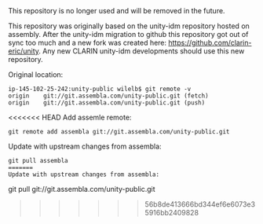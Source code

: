 <aside class="notice">
This repository is no longer used and will be removed in the future. 

This repository was originally based on the unity-idm repository hosted on assembly. After the unity-idm migration to github this repository got out of sync too much and a new fork was created here: https://github.com/clarin-eric/unity. Any new CLARIN unity-idm developments should use this new repository.
</aside>


Original location:
```
ip-145-102-25-242:unity-public wilelb$ git remote -v
origin    git://git.assembla.com/unity-public.git (fetch)
origin    git://git.assembla.com/unity-public.git (push)
```

<<<<<<< HEAD
Add assemle remote:
```
git remote add assembla git://git.assembla.com/unity-public.git
```

Update with upstream changes from assembla:
```
git pull assembla
=======
Update with upstream changes from assembla:
```
git pull git://git.assembla.com/unity-public.git
>>>>>>> 56b8de413666bd344ef6e6073e35916bb2409828
```
